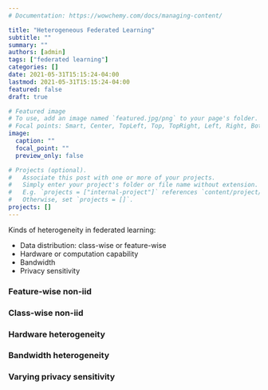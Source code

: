 ```yaml
---
# Documentation: https://wowchemy.com/docs/managing-content/

title: "Heterogeneous Federated Learning"
subtitle: ""
summary: ""
authors: [admin]
tags: ["federated learning"]
categories: []
date: 2021-05-31T15:15:24-04:00
lastmod: 2021-05-31T15:15:24-04:00
featured: false
draft: true

# Featured image
# To use, add an image named `featured.jpg/png` to your page's folder.
# Focal points: Smart, Center, TopLeft, Top, TopRight, Left, Right, BottomLeft, Bottom, BottomRight.
image:
  caption: ""
  focal_point: ""
  preview_only: false

# Projects (optional).
#   Associate this post with one or more of your projects.
#   Simply enter your project's folder or file name without extension.
#   E.g. `projects = ["internal-project"]` references `content/project/deep-learning/index.md`.
#   Otherwise, set `projects = []`.
projects: []
---
```


Kinds of heterogeneity in federated learning:
* Data distribution: class-wise or feature-wise
* Hardware or computation capability
* Bandwidth
* Privacy sensitivity

### Feature-wise non-iid

### Class-wise non-iid

### Hardware heterogeneity

### Bandwidth heterogeneity

### Varying privacy sensitivity
